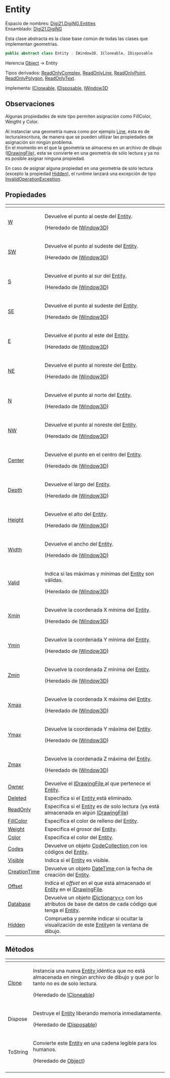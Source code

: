 # Entity

Espacio de nombres: [Digi21.DigiNG.Entities](../)  
Ensamblado: [Digi21.DigiNG](../../)

Esta clase abstracta es la clase base común de todas las clases que implementan geometrías.

```csharp
public abstract class Entity : IWindow3D, ICloneable, IDisposable
```

Herencia [Object](https://docs.microsoft.com/en-us/dotnet/api/system.object?view=net-5.0) → Entity

Tipos derivados: [ReadOnlyComplex](../readonlycomplex/), [ReadOnlyLine](../readonlyline/), [ReadOnlyPoint](../readonlypoint.md), [ReadOnlyPolygon](../readonlypolygon.md), [ReadOnlyText](../readonlytext.md).

Implementa: [ICloneable](../icloseable/), [IDisposable](https://docs.microsoft.com/en-us/dotnet/api/system.idisposable?view=net-5.0), [IWindow3D](../../digi21.math/iwindow3d/)

## Observaciones

Algunas propiedades de este tipo permiten asignación como FillColor, Weigtht y Color.

Al instanciar una geometría nueva como por ejemplo [Line](../line.md), ésta es de lectura/escritura, de manera que se pueden utilizar las propiedades de asignación sin ningún problema.   
En el momento en el que la geometría se almacena en un archivo de dibujo \([IDrawingFile](../../digi21.diging.io/idrawingfile/)\), esta se convierte en una geometría de sólo lectura y ya no es posible asignar ninguna propiedad. 

En caso de asignar alguna propiedad en una geometría de solo lectura \(excepto la propiedad [Hidden](propiedades/hidden.md)\), el runtime lanzará una excepción de tipo [InvalidOperationException](https://docs.microsoft.com/en-us/dotnet/api/system.invalidoperationexception?view=net-5.0).

## Propiedades

<table>
  <thead>
    <tr>
      <th style="text-align:left"></th>
      <th style="text-align:left"></th>
    </tr>
  </thead>
  <tbody>
    <tr>
      <td style="text-align:left"><a href="../../digi21.math/iwindow3d/propiedades/w.md">W</a>
      </td>
      <td style="text-align:left">
        <p>Devuelve el punto al oeste del <a href="./">Entity</a>.</p>
        <p>(Heredado de <a href="../../digi21.math/iwindow3d/">IWindow3D</a>)</p>
      </td>
    </tr>
    <tr>
      <td style="text-align:left"><a href="../../digi21.math/iwindow3d/propiedades/sw.md">SW</a>
      </td>
      <td style="text-align:left">
        <p>Devuelve el punto al sudeste del <a href="./">Entity</a>.</p>
        <p>(Heredado de <a href="../../digi21.math/iwindow3d/">IWindow3D</a>)</p>
      </td>
    </tr>
    <tr>
      <td style="text-align:left"><a href="../../digi21.math/iwindow3d/propiedades/s.md">S</a>
      </td>
      <td style="text-align:left">
        <p>Devuelve el punto al sur del <a href="./">Entity</a>.</p>
        <p>(Heredado de <a href="../../digi21.math/iwindow3d/">IWindow3D</a>)</p>
      </td>
    </tr>
    <tr>
      <td style="text-align:left"><a href="../../digi21.math/iwindow3d/propiedades/se.md">SE</a>
      </td>
      <td style="text-align:left">
        <p>Devuelve el punto al sudeste del <a href="./">Entity</a>.</p>
        <p>(Heredado de <a href="../../digi21.math/iwindow3d/">IWindow3D</a>)</p>
      </td>
    </tr>
    <tr>
      <td style="text-align:left"><a href="../../digi21.math/iwindow3d/propiedades/e.md">E</a>
      </td>
      <td style="text-align:left">
        <p>Devuelve el punto al este del <a href="./">Entity</a>.</p>
        <p>(Heredado de <a href="../../digi21.math/iwindow3d/">IWindow3D</a>)</p>
      </td>
    </tr>
    <tr>
      <td style="text-align:left"><a href="../../digi21.math/iwindow3d/propiedades/ne.md">NE</a>
      </td>
      <td style="text-align:left">
        <p>Devuelve el punto al noreste del <a href="./">Entity</a>.</p>
        <p>(Heredado de <a href="../../digi21.math/iwindow3d/">IWindow3D</a>)</p>
      </td>
    </tr>
    <tr>
      <td style="text-align:left"><a href="../../digi21.math/iwindow3d/propiedades/n.md">N</a>
      </td>
      <td style="text-align:left">
        <p>Devuelve el punto al norte del <a href="./">Entity</a>.</p>
        <p>(Heredado de <a href="../../digi21.math/iwindow3d/">IWindow3D</a>)</p>
      </td>
    </tr>
    <tr>
      <td style="text-align:left"><a href="../../digi21.math/iwindow3d/propiedades/nw.md">NW</a>
      </td>
      <td style="text-align:left">
        <p>Devuelve el punto al noreste del <a href="./">Entity</a>.</p>
        <p>(Heredado de <a href="../../digi21.math/iwindow3d/">IWindow3D</a>)</p>
      </td>
    </tr>
    <tr>
      <td style="text-align:left"><a href="../../digi21.math/iwindow3d/propiedades/center.md">Center</a>
      </td>
      <td style="text-align:left">
        <p>Devuelve el punto en el centro del <a href="./">Entity</a>.</p>
        <p>(Heredado de <a href="../../digi21.math/iwindow3d/">IWindow3D</a>)</p>
      </td>
    </tr>
    <tr>
      <td style="text-align:left"><a href="../../digi21.math/iwindow3d/propiedades/depth.md">Depth</a>
      </td>
      <td style="text-align:left">
        <p>Devuelve el largo del <a href="./">Entity</a>.</p>
        <p>(Heredado de <a href="../../digi21.math/iwindow3d/">IWindow3D</a>)</p>
      </td>
    </tr>
    <tr>
      <td style="text-align:left"><a href="../../digi21.math/iwindow3d/propiedades/height.md">Height</a>
      </td>
      <td style="text-align:left">
        <p>Devuelve el alto del <a href="./">Entity</a>.</p>
        <p>(Heredado de <a href="../../digi21.math/iwindow3d/">IWindow3D</a>)</p>
      </td>
    </tr>
    <tr>
      <td style="text-align:left"><a href="../../digi21.math/iwindow3d/propiedades/width.md">Width</a>
      </td>
      <td style="text-align:left">
        <p>Devuelve el ancho del <a href="./">Entity</a>.</p>
        <p>(Heredado de <a href="../../digi21.math/iwindow3d/">IWindow3D</a>)</p>
      </td>
    </tr>
    <tr>
      <td style="text-align:left"><a href="../../digi21.math/iwindow3d/propiedades/valid.md">Valid</a>
      </td>
      <td style="text-align:left">
        <p>Indica si las m&#xE1;ximas y m&#xED;nimas del <a href="./">Entity</a> son
          v&#xE1;lidas.</p>
        <p>(Heredado de <a href="../../digi21.math/iwindow3d/">IWindow3D</a>)</p>
      </td>
    </tr>
    <tr>
      <td style="text-align:left"><a href="../../digi21.math/iwindow3d/propiedades/xmin.md">Xmin</a>
      </td>
      <td style="text-align:left">
        <p>Devuelve la coordenada X m&#xED;nima del <a href="./">Entity</a>.</p>
        <p>(Heredado de <a href="../../digi21.math/iwindow3d/">IWindow3D</a>)</p>
      </td>
    </tr>
    <tr>
      <td style="text-align:left"><a href="../../digi21.math/iwindow3d/propiedades/ymin.md">Ymin</a>
      </td>
      <td style="text-align:left">
        <p>Devuelve la coordenada Y m&#xED;nima del <a href="./">Entity</a>.</p>
        <p>(Heredado de <a href="../../digi21.math/iwindow3d/">IWindow3D</a>)</p>
      </td>
    </tr>
    <tr>
      <td style="text-align:left"><a href="../../digi21.math/iwindow3d/propiedades/zmin.md">Zmin</a>
      </td>
      <td style="text-align:left">
        <p>Devuelve la coordenada Z m&#xED;nima del <a href="./">Entity</a>.</p>
        <p>(Heredado de <a href="../../digi21.math/iwindow3d/">IWindow3D</a>)</p>
      </td>
    </tr>
    <tr>
      <td style="text-align:left"><a href="../../digi21.math/iwindow3d/propiedades/xmax.md">Xmax</a>
      </td>
      <td style="text-align:left">
        <p>Devuelve la coordenada X m&#xE1;xima del <a href="./">Entity</a>.</p>
        <p>(Heredado de <a href="../../digi21.math/iwindow3d/">IWindow3D</a>)</p>
      </td>
    </tr>
    <tr>
      <td style="text-align:left"><a href="../../digi21.math/iwindow3d/propiedades/ymax.md">Ymax</a>
      </td>
      <td style="text-align:left">
        <p>Devuelve la coordenada Y m&#xE1;xima del <a href="./">Entity</a>.</p>
        <p>(Heredado de <a href="../../digi21.math/iwindow3d/">IWindow3D</a>)</p>
      </td>
    </tr>
    <tr>
      <td style="text-align:left"><a href="../../digi21.math/iwindow3d/propiedades/zmax.md">Zmax</a>
      </td>
      <td style="text-align:left">
        <p>Devuelve la coordenada Z m&#xE1;xima del <a href="./">Entity</a>.</p>
        <p>(Heredado de <a href="../../digi21.math/iwindow3d/">IWindow3D</a>)</p>
      </td>
    </tr>
    <tr>
      <td style="text-align:left"><a href="propiedades/owner.md">Owner</a>
      </td>
      <td style="text-align:left">Devuelve el <a href="../../digi21.diging.io/idrawingfile/">IDrawingFile </a>al
        que pertenece el <a href="./">Entity</a>.</td>
    </tr>
    <tr>
      <td style="text-align:left"><a href="propiedades/deleted.md">Deleted</a>
      </td>
      <td style="text-align:left">Especifica si el <a href="./">Entity </a>est&#xE1; eliminado.</td>
    </tr>
    <tr>
      <td style="text-align:left"><a href="propiedades/readonly.md">ReadOnly</a>
      </td>
      <td style="text-align:left">Especifica si el <a href="./">Entity</a> es de solo lectura (ya est&#xE1;
        almacenada en alg&#xFA;n <a href="../../digi21.diging.io/idrawingfile/">IDrawingFile</a>)</td>
    </tr>
    <tr>
      <td style="text-align:left"><a href="propiedades/fillcolor.md">FillColor</a>
      </td>
      <td style="text-align:left">Especifica el color de relleno del <a href="./">Entity</a>.</td>
    </tr>
    <tr>
      <td style="text-align:left"><a href="propiedades/weight.md">Weight</a>
      </td>
      <td style="text-align:left">Especifica el grosor del <a href="./">Entity</a>.</td>
    </tr>
    <tr>
      <td style="text-align:left"><a href="propiedades/color.md">Color</a>
      </td>
      <td style="text-align:left">Especifica el color del <a href="./">Entity</a>.</td>
    </tr>
    <tr>
      <td style="text-align:left"><a href="propiedades/codes.md">Codes</a>
      </td>
      <td style="text-align:left">Devuelve un objeto <a href="../codecollection.md">CodeCollection </a>con
        los c&#xF3;digos del <a href="./">Entity</a>.</td>
    </tr>
    <tr>
      <td style="text-align:left"><a href="propiedades/visible.md">Visible</a>
      </td>
      <td style="text-align:left">Indica si el <a href="./">Entity</a> es visible.</td>
    </tr>
    <tr>
      <td style="text-align:left"><a href="propiedades/creationtime.md">CreationTime</a>
      </td>
      <td style="text-align:left">Devuelve un objeto <a href="https://docs.microsoft.com/en-us/dotnet/api/system.datetime?view=net-5.0">DateTime </a>con
        la fecha de creaci&#xF3;n del <a href="./">Entity</a>.</td>
    </tr>
    <tr>
      <td style="text-align:left"><a href="propiedades/offset.md">Offset</a>
      </td>
      <td style="text-align:left">Indica el <em>offset</em> en el que est&#xE1; almacenado el <a href="./">Entity</a> en
        el <a href="../../digi21.diging.io/idrawingfile/">IDrawingFile</a>.</td>
    </tr>
    <tr>
      <td style="text-align:left"><a href="propiedades/database.md">Database</a>
      </td>
      <td style="text-align:left">Devuelve un objeto <a href="https://docs.microsoft.com/en-us/dotnet/api/system.collections.generic.idictionary-2?view=net-5.0">IDictionary&lt;&gt;</a> con
        los atributos de base de datos de cada c&#xF3;digo que tenga el <a href="./">Entity</a>.</td>
    </tr>
    <tr>
      <td style="text-align:left"><a href="propiedades/hidden.md">Hidden</a>
      </td>
      <td style="text-align:left">Comprueba y permite indicar si ocultar la visualizaci&#xF3;n de este
        <a
        href="./">Entity</a>en la ventana de dibujo.</td>
    </tr>
  </tbody>
</table>

## Métodos

<table>
  <thead>
    <tr>
      <th style="text-align:left"></th>
      <th style="text-align:left"></th>
    </tr>
  </thead>
  <tbody>
    <tr>
      <td style="text-align:left"><a href="metodos/clone.md">Clone</a>
      </td>
      <td style="text-align:left">
        <p>Instancia una nueva <a href="./">Entity </a>id&#xE9;ntica que no est&#xE1;
          almacenada en ning&#xFA;n archivo de dibujo y que por lo tanto no es de
          solo lectura.</p>
        <p>(Heredado de <a href="../icloseable/">ICloneable</a>)</p>
      </td>
    </tr>
    <tr>
      <td style="text-align:left">Dispose</td>
      <td style="text-align:left">
        <p>Destruye el <a href="./">Entity</a> liberando memoria inmediatamente.</p>
        <p>(Heredado de <a href="https://docs.microsoft.com/en-us/dotnet/api/system.idisposable?view=net-5.0">IDisposable</a>)</p>
      </td>
    </tr>
    <tr>
      <td style="text-align:left">ToString</td>
      <td style="text-align:left">
        <p>Convierte este <a href="./">Entity</a> en una cadena legible para los humanos.</p>
        <p>(Heredado de <a href="https://docs.microsoft.com/en-us/dotnet/api/system.object?view=net-5.0">Object</a>)</p>
      </td>
    </tr>
    <tr>
      <td style="text-align:left"></td>
      <td style="text-align:left"></td>
    </tr>
  </tbody>
</table>



